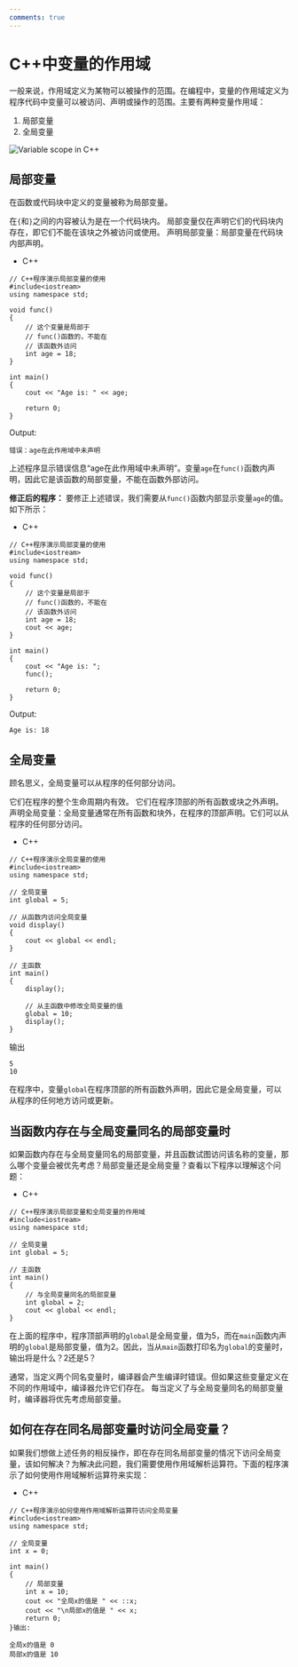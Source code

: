 ```yaml
---
comments: true
---
```

# C++中变量的作用域

一般来说，作用域定义为某物可以被操作的范围。在编程中，变量的作用域定义为程序代码中变量可以被访问、声明或操作的范围。主要有两种变量作用域：

1. 局部变量
2. 全局变量

![Variable scope in C++](https://media.geeksforgeeks.org/wp-content/cdn-uploads/Variable-scope-in-C.png)

## 局部变量

  在函数或代码块中定义的变量被称为局部变量。

  在`{`和`}`之间的内容被认为是在一个代码块内。 局部变量仅在声明它们的代码块内存在，即它们不能在该块之外被访问或使用。 声明局部变量：局部变量在代码块内部声明。

- C++

```
// C++程序演示局部变量的使用
#include<iostream>
using namespace std;

void func()
{
    // 这个变量是局部于
    // func()函数的，不能在
    // 该函数外访问
    int age = 18;
}

int main()
{
    cout << "Age is: " << age;

    return 0;
}
```

Output: 

```
错误：age在此作用域中未声明
```

上述程序显示错误信息“age在此作用域中未声明”。变量`age`在`func()`函数内声明，因此它是该函数的局部变量，不能在函数外部访问。

**修正后的程序：** 要修正上述错误，我们需要从`func()`函数内部显示变量`age`的值。如下所示：

- C++

```
// C++程序演示局部变量的使用
#include<iostream>
using namespace std;

void func()
{
    // 这个变量是局部于
    // func()函数的，不能在
    // 该函数外访问
    int age = 18;
    cout << age;
}

int main()
{
    cout << "Age is: ";
    func();

    return 0;
}
```

Output: 

```
Age is: 18
```

## 全局变量

  顾名思义，全局变量可以从程序的任何部分访问。

  它们在程序的整个生命周期内有效。 它们在程序顶部的所有函数或块之外声明。 声明全局变量：全局变量通常在所有函数和块外，在程序的顶部声明。它们可以从程序的任何部分访问。

- C++

```
// C++程序演示全局变量的使用
#include<iostream>
using namespace std;

// 全局变量
int global = 5;

// 从函数内访问全局变量
void display()
{
    cout << global << endl;
}

// 主函数
int main()
{
    display();

    // 从主函数中修改全局变量的值
    global = 10;
    display();
}
```

输出

```
5
10
```

在程序中，变量`global`在程序顶部的所有函数外声明，因此它是全局变量，可以从程序的任何地方访问或更新。

## 当函数内存在与全局变量同名的局部变量时

如果函数内存在与全局变量同名的局部变量，并且函数试图访问该名称的变量，那么哪个变量会被优先考虑？局部变量还是全局变量？查看以下程序以理解这个问题：

- C++

```
// C++程序演示局部变量和全局变量的作用域
#include<iostream>
using namespace std;

// 全局变量
int global = 5;

// 主函数
int main()
{
    // 与全局变量同名的局部变量
    int global = 2;
    cout << global << endl;
}
```

在上面的程序中，程序顶部声明的`global`是全局变量，值为5，而在`main`函数内声明的`global`是局部变量，值为2。因此，当从`main`函数打印名为`global`的变量时，输出将是什么？2还是5？

通常，当定义两个同名变量时，编译器会产生编译时错误。但如果这些变量定义在不同的作用域中，编译器允许它们存在。 每当定义了与全局变量同名的局部变量时，编译器将优先考虑局部变量。

## 如何在存在同名局部变量时访问全局变量？

如果我们想做上述任务的相反操作，即在存在同名局部变量的情况下访问全局变量，该如何解决？为解决此问题，我们需要使用作用域解析运算符。下面的程序演示了如何使用作用域解析运算符来实现：

- C++

```
// C++程序演示如何使用作用域解析运算符访问全局变量
#include<iostream>
using namespace std;

// 全局变量
int x = 0;

int main()
{
    // 局部变量
    int x = 10;
    cout << "全局x的值是 " << ::x;
    cout << "\n局部x的值是 " << x;
    return 0;
}输出: 
```

```
全局x的值是 0
局部x的值是 10
```